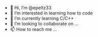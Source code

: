 - 👋 Hi, I’m @epeltz33
- 👀 I’m interested in learning how to code
- 🌱 I’m currently learning C/C++
- 💞️ I’m looking to collaborate on ...
- 📫 How to reach me ...

<!---
epeltz33/epeltz33 is a ✨ special ✨ repository because its `README.md` (this file) appears on your GitHub profile.
You can click the Preview link to take a look at your changes.
--->
